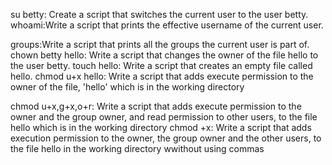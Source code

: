 su betty: Create a script that switches the current user to the user betty.
whoami:Write a script that prints the effective username of the current user.

groups:Write a script that prints all the groups the current user is part of.
chown betty hello: Write a script that changes the owner of the file hello to the user betty.
touch hello: Write a script that creates an empty file called hello.
chmod u+x hello: Write a script that adds execute permission to the owner of the file, 'hello' which is in the working directory

chmod u+x,g+x,o+r: Write a script that adds execute permission to the owner and the group owner, and read permission to other users, to the file hello which is in the working directory
chmod +x: Write a script that adds execution permission to the owner, the group owner and the other users, to the file hello in the working directory wwithout using commas
